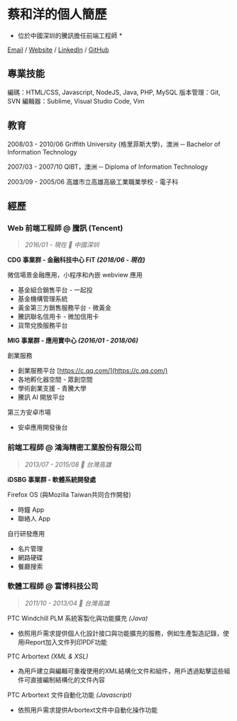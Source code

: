 # 蔡和洋的個人簡歷

* 位於中國深圳的騰訊擔任前端工程師 *

[Email](mailto:hoyang.t@gmail.com) / [Website](https://hoyangtsai.github.io/) / [LinkedIn](https://www.linkedin.com/in/hoyangtsai/) / [GitHub](https://github.com/hoyangtsai/)

## 專業技能

編碼：HTML/CSS, Javascript, NodeJS, Java, PHP, MySQL
版本管理：Git, SVN
編輯器：Sublime, Visual Studio Code, Vim

## 教育

2008/03 - 2010/06
Griffith University (格里菲斯大學)，澳洲 ─ Bachelor of Information Technology

2007/03 - 2007/10
QIBT，澳洲 ─ Diploma of Information Technology

2003/09 - 2005/06
高雄市立高雄高級工業職業學校 - 電子科

## 經歷

### Web 前端工程師 @ 騰訊 (Tencent)
> _2016/01 - 現在 📍 中國深圳_

**CDG 事業群 - 金融科技中心 FiT _(2018/06 - 現在)_**

微信場景金融應用，小程序和內嵌 webview 應用

- 基金組合銷售平台 - 一起投
- 基金機構管理系統
- 黃金第三方銷售服務平台 - 微黃金
- 騰訊聯名信用卡 - 微加信用卡
- 貨幣兌換服務平台

**MIG 事業群 - 應用寶中心 _(2016/01 - 2018/06)_**

創業服務

- 創業服務平台 [https://c.qq.com/](https://c.qq.com/)
- 各地孵化器空間 - 眾創空間
- 學術創業支援 - 青騰大學
- 騰訊 AI 開放平台

第三方安卓市場

- 安卓應用開發後台

### 前端工程師 @ 鴻海精密工業股份有限公司
> _2013/07 - 2015/08 📍 台灣高雄_

**iDSBG 事業群 - 軟體系統開發處**

Firefox OS (與Mozilla Taiwan共同合作開發)

- 時鐘 App
- 聯絡人 App

自行研發應用

- 名片管理
- 網路硬碟
- 餐廳搜索

### 軟體工程師 @ 富博科技公司
> _2011/10 - 2013/04 📍 台灣高雄_

PTC Windchill PLM 系統客製化與功能擴充 _(Java)_

- 依照用戶需求提供個人化設計接口與功能擴充的服務，例如生產製造記錄，使用iReport加入文件列印PDF功能

PTC Arbortext _(XML & XSL)_

- 為用戶建立與編輯可重複使用的XML結構化文件和組件，用戶透過點擊這些組件可直接編制結構化的文件內容

PTC Arbortext 文件自動化功能 _(Javascript)_

- 依照用戶需求提供Arbortext文件中自動化操作功能
